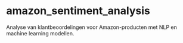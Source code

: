 # amazon_sentiment_analysis
Analyse van klantbeoordelingen voor Amazon-producten met NLP en machine learning modellen.
